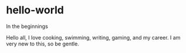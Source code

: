 # hello-world
In the beginnings

Hello all, I love cooking, swimming, writing, gaming, and my career. I am very new to this, so be gentle.
